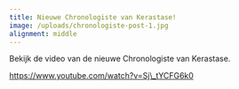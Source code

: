 ```yaml
---
title: Nieuwe Chronologiste van Kerastase!
image: /uploads/chronologiste-post-1.jpg
alignment: middle
---
```


Bekijk de video van de nieuwe Chronologiste van Kerastase.

https://www.youtube.com/watch?v=Sj\_tYCFG6k0